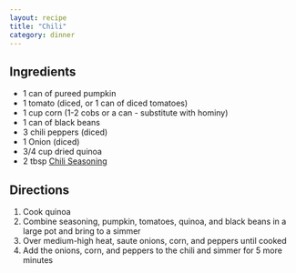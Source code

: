 ```yaml
---
layout: recipe
title: "Chili"
category: dinner
---
```


## Ingredients

- 1 can of pureed pumpkin
- 1 tomato (diced, or 1 can of diced tomatoes)
- 1 cup corn (1-2 cobs or a can - substitute with hominy)
- 1 can of black beans
- 3 chili peppers (diced)
- 1 Onion (diced)
- 3/4 cup dried quinoa
- 2 tbsp [Chili Seasoning](/recipes/chili-seasoning)

## Directions

1. Cook quinoa
2. Combine seasoning, pumpkin, tomatoes, quinoa, and black beans in a large pot and bring to a simmer
3. Over medium-high heat, saute onions, corn, and peppers until cooked
4. Add the onions, corn, and peppers to the chili and simmer for 5 more minutes